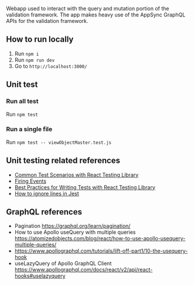 Webapp used to interact with the query and mutation portion of the validation framework. The app makes heavy use of the AppSync GraphQL APIs for the validation framework.

## How to run locally

1. Run `npm i` 
2. Run `npm run dev`
3. Go to `http://localhost:3000/`


## Unit test

### Run all test

Run `npm test`

### Run a single file

Run `npm test -- viewObjectMaster.test.js`

## Unit testing related references

* [Common Test Scenarios with React Testing Library](https://react-testing-library-examples.netlify.app/)
* [Firing Events](https://testing-library.com/docs/dom-testing-library/api-events/)
* [Best Practices for Writing Tests with React Testing Library](https://claritydev.net/blog/improving-react-testing-library-tests#google_vignette)
* [How to ignore lines in Jest](https://github.com/istanbuljs/nyc?tab=readme-ov-file#parsing-hints-ignoring-lines)

## GraphQL references

* Pagination https://graphql.org/learn/pagination/
* How to use Apollo useQuery with multiple queries https://atomizedobjects.com/blog/react/how-to-use-apollo-usequery-multiple-queries/
* https://www.apollographql.com/tutorials/lift-off-part1/10-the-usequery-hook
* useLazyQuery of Apollo GraphQL Client https://www.apollographql.com/docs/react/v2/api/react-hooks#uselazyquery